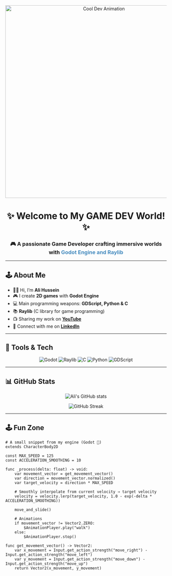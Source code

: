<div align="center">
<img src="https://media1.giphy.com/media/v1.Y2lkPTc5MGI3NjExZXppYTNhcDNnNTQ5NWQyeHFydnVyaW93ZjRuaGEwNHd6bWt5MXppZSZlcD12MV9pbnRlcm5hbF9naWZfYnlfaWQmY3Q9Zw/xT0xeMIcsHFxsN5M8E/giphy.gif" width="600" alt="Cool Dev Animation"/></div>

<div align="center">
  <h1>✨ Welcome to My GAME DEV World! ✨</h1>
  <h3>🎮 A passionate <strong>Game Developer</strong> crafting immersive worlds with <span style="color:#478CBF;">Godot Engine and Raylib</span></h3>
</div>

---

## 🕹️ About Me  

- 👨‍💻 Hi, I’m **Ali Hussein**  
- 🎮 I create **2D games** with **Godot Engine**  
- 💻 Main programming weapons: **GDScript, Python & C**  
- 📚 **Raylib** (C library for game programming)  
- 📺 Sharing my work on [**YouTube**](https://www.youtube.com/@Platourygo)  
- 💼 Connect with me on [**LinkedIn**](https://www.linkedin.com/in/platoury/)  

---

## 🚀 Tools & Tech  

<div align="center">
  <img src="https://img.shields.io/badge/Godot-478CBF?style=for-the-badge&logo=godot-engine&logoColor=white&labelColor=2C2C2C" alt="Godot"/>
  <img src="https://img.shields.io/badge/Raylib-000000?style=for-the-badge&logo=raylib&logoColor=white&labelColor=2C2C2C" alt="Raylib"/>
  <img src="https://img.shields.io/badge/C-00599C?style=for-the-badge&logo=c&logoColor=white&labelColor=2C2C2C" alt="C"/>
  <img src="https://img.shields.io/badge/Python-FFD43B?style=for-the-badge&logo=python&logoColor=black&labelColor=2C2C2C" alt="Python"/>
  <img src="https://img.shields.io/badge/GDScript-478CBF?style=for-the-badge&logo=godot-engine&logoColor=white&labelColor=2C2C2C" alt="GDScript"/>
</div>

---

## 📊 GitHub Stats  

<div align="center">

<!-- Overall Stats -->
![Ali's GitHub stats](https://github-readme-stats.vercel.app/api?username=Platoury&show_icons=true&theme=tokyonight&hide_border=true&count_private=true)

<!-- Streak Stats -->
![GitHub Streak](https://streak-stats.demolab.com?user=Platoury&theme=tokyonight&hide_border=true&date_format=M%20j%5B%2C%20Y%5D)

</div>

---

## 🕹️ Fun Zone  

```gdscript
# A small snippet from my engine (Godot 💙)
extends CharacterBody2D

const MAX_SPEED = 125
const ACCELERATION_SMOOTHING = 10

func _process(delta: float) -> void:
	var movement_vector = get_movement_vector()
	var direction = movement_vector.normalized()
	var target_velocity = direction * MAX_SPEED

	# Smoothly interpolate from current velocity → target velocity
	velocity = velocity.lerp(target_velocity, 1.0 - exp(-delta * ACCELERATION_SMOOTHING))

	move_and_slide()

	# Animations
	if movement_vector != Vector2.ZERO:
		$AnimationPlayer.play("walk")
	else:
		$AnimationPlayer.stop()

func get_movement_vector() -> Vector2:
	var x_movement = Input.get_action_strength("move_right") - Input.get_action_strength("move_left")
	var y_movement = Input.get_action_strength("move_down") - Input.get_action_strength("move_up")
	return Vector2(x_movement, y_movement)
